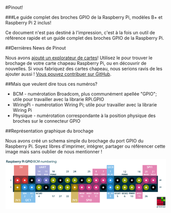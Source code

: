 #Pinout!

###Le guide complet des broches GPIO de la Raspberry Pi, modèles B+ et Raspberry Pi 2 inclus!

Ce document n'est pas destiné à l'impression, c'est à la fois un outil de référence rapide et un guide complet des broches GPIO de la Raspberry Pi.

##Dernières News de Pinout

Nous avons [ajouté un explorateur de cartes](/boards)! Utilisez le pour trouver le brochage de votre carte chapeau Raspberry Pi, ou en découvrir de nouvelles. Si vous fabriquez des cartes chapeau, nous serions ravis de les ajouter aussi ! [Vous pouvez contribuer sur GitHub](https://github.com/gadgetoid/Pinout.xyz).

##Mais que veulent dire tous ces numéros?

* BCM - numérotation Broadcom, plus communément apellée "GPIO"; utile pour travailler avec la librarie RPi.GPIO
* WiringPi - numérotation Wiring Pi; utile pour travailler avec la librarie Wiring Pi
* Physique - numérotation correspondante à la position physique des broches sur le connecteur GPIO

##Représentation graphique du brochage

Nous avons créé un schema simple du brochage du port GPIO du Raspberry Pi. Soyez libres d'imprimer, intégrer, partager ou référencer cette image mais sans oublier de nous mentionner !

[![Graphical Raspberry Pi GPIO Pinout](/resources/raspberry-pi-pinout.png)](/resources/raspberry-pi-pinout.png)
